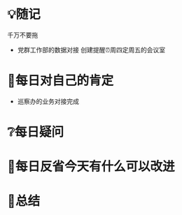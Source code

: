 # 💡随记
千万不要拖
- 党群工作部的数据对接
创建提醒⏰周四定周五的会议室
# 🥇每日对自己的肯定
- 巡察办的业务对接完成

# ❔每日疑问
 
# 💭每日反省今天有什么可以改进

# 🎈总结


